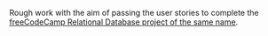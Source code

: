 Rough work with the aim of passing the user stories to complete the [freeCodeCamp Relational Database project of the same name](https://www.freecodecamp.org/learn/relational-database/build-a-celestial-bodies-database-project/build-a-celestial-bodies-database). 
